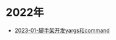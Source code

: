 # 2022年
- [2023-01-脚手架开发yargs和command](./2023-01-%E8%84%9A%E6%89%8B%E6%9E%B6%E5%BC%80%E5%8F%91yargs%E5%92%8Ccommand.md)